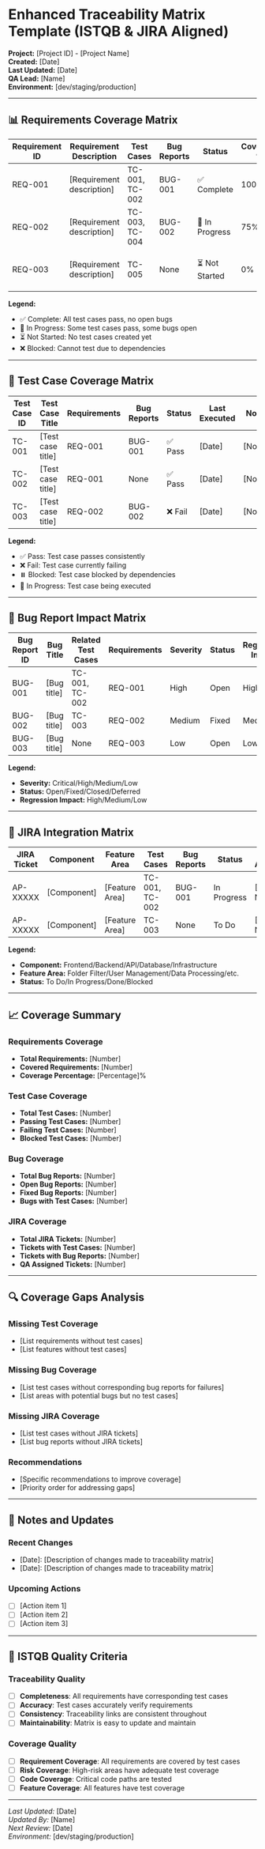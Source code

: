 # Enhanced Traceability Matrix Template (ISTQB & JIRA Aligned)

**Project:** [Project ID] - [Project Name]  
**Created:** [Date]  
**Last Updated:** [Date]  
**QA Lead:** [Name]  
**Environment:** [dev/staging/production]

---

## 📊 Requirements Coverage Matrix

| Requirement ID | Requirement Description | Test Cases | Bug Reports | Status | Coverage % | Notes |
|----------------|------------------------|------------|-------------|---------|------------|-------|
| REQ-001 | [Requirement description] | TC-001, TC-002 | BUG-001 | ✅ Complete | 100% | All test cases pass |
| REQ-002 | [Requirement description] | TC-003, TC-004 | BUG-002 | 🔄 In Progress | 75% | Missing edge case coverage |
| REQ-003 | [Requirement description] | TC-005 | None | ⏳ Not Started | 0% | No test cases created yet |

**Legend:**
- ✅ Complete: All test cases pass, no open bugs
- 🔄 In Progress: Some test cases pass, some bugs open
- ⏳ Not Started: No test cases created yet
- ❌ Blocked: Cannot test due to dependencies

---

## 🧪 Test Case Coverage Matrix

| Test Case ID | Test Case Title | Requirements | Bug Reports | Status | Last Executed | Notes |
|--------------|-----------------|--------------|-------------|---------|---------------|-------|
| TC-001 | [Test case title] | REQ-001 | BUG-001 | ✅ Pass | [Date] | [Notes] |
| TC-002 | [Test case title] | REQ-001 | None | ✅ Pass | [Date] | [Notes] |
| TC-003 | [Test case title] | REQ-002 | BUG-002 | ❌ Fail | [Date] | [Notes] |

**Legend:**
- ✅ Pass: Test case passes consistently
- ❌ Fail: Test case currently failing
- ⏸️ Blocked: Test case blocked by dependencies
- 🔄 In Progress: Test case being executed

---

## 🐛 Bug Report Impact Matrix

| Bug Report ID | Bug Title | Related Test Cases | Requirements | Severity | Status | Regression Impact |
|---------------|-----------|-------------------|--------------|----------|---------|-------------------|
| BUG-001 | [Bug title] | TC-001, TC-002 | REQ-001 | High | Open | High |
| BUG-002 | [Bug title] | TC-003 | REQ-002 | Medium | Fixed | Medium |
| BUG-003 | [Bug title] | None | REQ-003 | Low | Open | Low |

**Legend:**
- **Severity:** Critical/High/Medium/Low
- **Status:** Open/Fixed/Closed/Deferred
- **Regression Impact:** High/Medium/Low

---

## 🎯 JIRA Integration Matrix

| JIRA Ticket | Component | Feature Area | Test Cases | Bug Reports | Status | QA Assignee |
|-------------|-----------|--------------|------------|-------------|---------|-------------|
| AP-XXXXX | [Component] | [Feature Area] | TC-001, TC-002 | BUG-001 | In Progress | [QA Name] |
| AP-XXXXX | [Component] | [Feature Area] | TC-003 | None | To Do | [QA Name] |

**Legend:**
- **Component:** Frontend/Backend/API/Database/Infrastructure
- **Feature Area:** Folder Filter/User Management/Data Processing/etc.
- **Status:** To Do/In Progress/Done/Blocked

---

## 📈 Coverage Summary

### Requirements Coverage
- **Total Requirements:** [Number]
- **Covered Requirements:** [Number]
- **Coverage Percentage:** [Percentage]%

### Test Case Coverage
- **Total Test Cases:** [Number]
- **Passing Test Cases:** [Number]
- **Failing Test Cases:** [Number]
- **Blocked Test Cases:** [Number]

### Bug Coverage
- **Total Bug Reports:** [Number]
- **Open Bug Reports:** [Number]
- **Fixed Bug Reports:** [Number]
- **Bugs with Test Cases:** [Number]

### JIRA Coverage
- **Total JIRA Tickets:** [Number]
- **Tickets with Test Cases:** [Number]
- **Tickets with Bug Reports:** [Number]
- **QA Assigned Tickets:** [Number]

---

## 🔍 Coverage Gaps Analysis

### Missing Test Coverage
- [List requirements without test cases]
- [List features without test cases]

### Missing Bug Coverage
- [List test cases without corresponding bug reports for failures]
- [List areas with potential bugs but no test cases]

### Missing JIRA Coverage
- [List test cases without JIRA tickets]
- [List bug reports without JIRA tickets]

### Recommendations
- [Specific recommendations to improve coverage]
- [Priority order for addressing gaps]

---

## 📝 Notes and Updates

### Recent Changes
- [Date]: [Description of changes made to traceability matrix]
- [Date]: [Description of changes made to traceability matrix]

### Upcoming Actions
- [ ] [Action item 1]
- [ ] [Action item 2]
- [ ] [Action item 3]

---

## 🎯 ISTQB Quality Criteria

### Traceability Quality
- [ ] **Completeness**: All requirements have corresponding test cases
- [ ] **Accuracy**: Test cases accurately verify requirements
- [ ] **Consistency**: Traceability links are consistent throughout
- [ ] **Maintainability**: Matrix is easy to update and maintain

### Coverage Quality
- [ ] **Requirement Coverage**: All requirements are covered by test cases
- [ ] **Risk Coverage**: High-risk areas have adequate test coverage
- [ ] **Code Coverage**: Critical code paths are tested
- [ ] **Feature Coverage**: All features have test coverage

---

*Last Updated:* [Date]  
*Updated By:* [Name]  
*Next Review:* [Date]  
*Environment:* [dev/staging/production]
